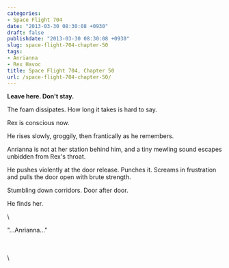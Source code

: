 ```yaml
---
categories:
- Space Flight 704
date: "2013-03-30 08:30:08 +0930"
draft: false
publishdate: "2013-03-30 08:30:08 +0930"
slug: space-flight-704-chapter-50
tags:
- Anrianna
- Rex Havoc
title: Space Flight 704, Chapter 50
url: /space-flight-704-chapter-50/
---
```

**Leave here. Don't stay.**

The foam dissipates. How long it takes is hard to say.

Rex is conscious now.

He rises slowly, groggily, then frantically as he remembers.

Anrianna is not at her station behind him, and a tiny mewling sound
escapes unbidden from Rex's throat.

He pushes violently at the door release. Punches it. Screams in
frustration and pulls the door open with brute strength.

Stumbling down corridors. Door after door.

He finds her.

\

"...Anrianna..."

\
\
\
